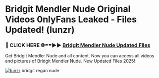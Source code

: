 # Bridgit Mendler Nude Original Videos 0nlyFans Leaked - Files Updated! (lunzr)

<h3>🔴 CLICK HERE 🌐==►► <a href="https://tinyurl.com/yrmya6cz" rel="nofollow">Bridgit Mendler Nude Updated Files</a></h3>

Get Bridgit Mendler Nude and all content. Now you can access all videos and pictures of Bridgit Mendler Nude. New Updated Files 2025!

[![lunzr](https://i.imgur.com/FMdXYCs.gif)](https://tinyurl.com/yrmya6cz)
bridgit regan nude